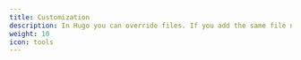```yaml
---
title: Customization
description: In Hugo you can override files. If you add the same file name in the same directory in your project you override it.
weight: 10
icon: tools
---
```

